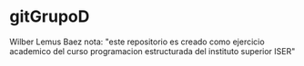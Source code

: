 # gitGrupoD
Wilber Lemus Baez 
nota: "este repositorio es creado como ejercicio academico del curso programacion estructurada del instituto superior ISER"
